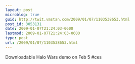 ```yaml
---
layout: post
microblog: true
guid: http://twit.vmstan.com/2009/01/07/1103538653.html
post_id: 3053131
date: 2009-01-07T21:24:03-0600
lastmod: 2009-01-07T21:24:03-0600
type: post
url: /2009/01/07/1103538653.html
---
```

Downloadable Halo Wars demo on Feb 5 #ces
